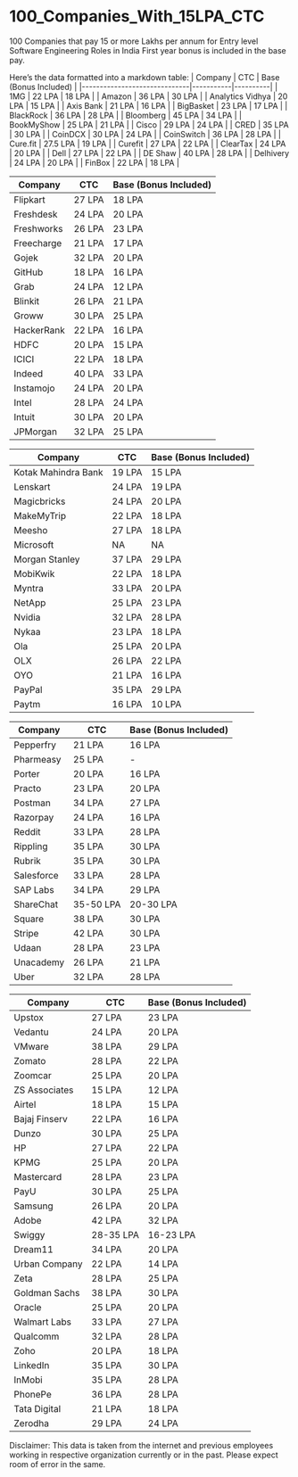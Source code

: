 # 100_Companies_With_15LPA_CTC
100 Companies that pay 15 or more Lakhs per annum for Entry level Software Engineering Roles in India
First year bonus is included in the base pay.

Here’s the data formatted into a markdown table:
| Company                      | CTC       | Base (Bonus Included)   |
|------------------------------|-----------|----------|
| 1MG                          | 22 LPA   | 18 LPA   |
| Amazon                       | 36 LPA   | 30 LPA  |
| Analytics Vidhya            | 20 LPA   | 15 LPA   |
| Axis Bank                    | 21 LPA   | 16 LPA   |
| BigBasket                    | 23 LPA   | 17 LPA   |
| BlackRock                    | 36 LPA   | 28 LPA   |
| Bloomberg                    | 45 LPA   | 34 LPA   |
| BookMyShow                   | 25 LPA   | 21 LPA   |
| Cisco                        | 29 LPA   | 24 LPA   |
| CRED                         | 35 LPA   | 30 LPA   |
| CoinDCX                     | 30 LPA   | 24 LPA   |
| CoinSwitch                   | 36 LPA   | 28 LPA   |
| Cure.fit                     | 27.5 LPA | 19 LPA   |
| Curefit                      | 27 LPA   | 22 LPA   |
| ClearTax                     | 24 LPA   | 20 LPA   |
| Dell                         | 27 LPA   | 22 LPA   |
| DE Shaw                      | 40 LPA   | 28 LPA   |
| Delhivery                    | 24 LPA   | 20 LPA   |
| FinBox                       | 22 LPA   | 18 LPA   |

| Company                      | CTC       | Base (Bonus Included)   |
|------------------------------|-----------|----------|
| Flipkart                     | 27 LPA   | 18 LPA   |
| Freshdesk                    | 24 LPA   | 20 LPA   |
| Freshworks                   | 26 LPA   | 23 LPA   |
| Freecharge                   | 21 LPA   | 17 LPA   |
| Gojek                        | 32 LPA   | 20 LPA   |
| GitHub                       | 18 LPA   | 16 LPA   |
| Grab                         | 24 LPA   | 12 LPA   |
| Blinkit                      | 26 LPA   | 21 LPA   |
| Groww                        | 30 LPA   | 25 LPA   |
| HackerRank                   | 22 LPA   | 16 LPA   |
| HDFC                         | 20 LPA   | 15 LPA   |
| ICICI                        | 22 LPA   | 18 LPA   |
| Indeed                       | 40 LPA   | 33 LPA   |
| Instamojo                    | 24 LPA   | 20 LPA   |
| Intel                        | 28 LPA   | 24 LPA   |
| Intuit                       | 30 LPA   | 20 LPA   |
| JPMorgan                     | 32 LPA   | 25 LPA   |

| Company                      | CTC       | Base (Bonus Included)   |
|------------------------------|-----------|----------|
| Kotak Mahindra Bank         | 19 LPA   | 15 LPA   |
| Lenskart                     | 24 LPA   | 19 LPA   |
| Magicbricks                  | 24 LPA   | 20 LPA   |
| MakeMyTrip                   | 22 LPA   | 18 LPA   |
| Meesho                       | 27 LPA   | 18 LPA   |
| Microsoft                    | NA   | NA   |
| Morgan Stanley               | 37 LPA   | 29 LPA   |
| MobiKwik                    | 22 LPA   | 18 LPA   |
| Myntra                       | 33 LPA   | 20 LPA   |
| NetApp                       | 25 LPA   | 23 LPA   |
| Nvidia                       | 32 LPA   | 28 LPA   |
| Nykaa                        | 23 LPA   | 18 LPA   |
| Ola                          | 25 LPA   | 20 LPA   |
| OLX                          | 26 LPA   | 22 LPA   |
| OYO                          | 21 LPA   | 16 LPA   |
| PayPal                       | 35 LPA   | 29 LPA   |
| Paytm                        | 16 LPA   | 10 LPA   |

| Company                      | CTC       | Base (Bonus Included)   |
|------------------------------|-----------|----------|
| Pepperfry                    | 21 LPA   | 16 LPA   |
| Pharmeasy                    | 25 LPA   | -        |
| Porter                       | 20 LPA   | 16 LPA   |
| Practo                       | 23 LPA   | 20 LPA   |
| Postman                      | 34 LPA   | 27 LPA   |
| Razorpay                     | 24 LPA   | 16 LPA   |
| Reddit                       | 33 LPA   | 28 LPA   |
| Rippling                     | 35 LPA   | 30 LPA   |
| Rubrik                       | 35 LPA   | 30 LPA   |
| Salesforce                   | 33 LPA   | 28 LPA   |
| SAP Labs                     | 34 LPA   | 29 LPA   |
| ShareChat                    | 35-50 LPA| 20-30 LPA|
| Square                       | 38 LPA   | 30 LPA   |
| Stripe                       | 42 LPA   | 30 LPA   |
| Udaan                        | 28 LPA   | 23 LPA   |
| Unacademy                    | 26 LPA   | 21 LPA   |
| Uber                         | 32 LPA   | 28 LPA   |

| Company                      | CTC       | Base (Bonus Included)   |
|------------------------------|-----------|----------|
| Upstox                      | 27 LPA   | 23 LPA   |
| Vedantu                     | 24 LPA   | 20 LPA   |
| VMware                       | 38 LPA   | 29 LPA   |
| Zomato                       | 28 LPA   | 22 LPA   |
| Zoomcar                      | 25 LPA   | 20 LPA   |
| ZS Associates                | 15 LPA   | 12 LPA   |
| Airtel                       | 18 LPA   | 15 LPA   |
| Bajaj Finserv                | 22 LPA   | 16 LPA   |
| Dunzo                        | 30 LPA   | 25 LPA   |
| HP                           | 27 LPA   | 22 LPA   |
| KPMG                         | 25 LPA   | 20 LPA   |
| Mastercard                   | 28 LPA   | 23 LPA   |
| PayU                         | 30 LPA   | 25 LPA   |
| Samsung                      | 26 LPA   | 20 LPA   |
| Adobe                        | 42 LPA   | 32 LPA   |
| Swiggy           | 28-35 LPA   | 16-23 LPA |
| Dream11          | 34 LPA      | 20 LPA    |
| Urban Company     | 22 LPA      | 14 LPA    |
| Zeta             | 28 LPA      | 25 LPA    |
| Goldman Sachs    | 38 LPA      | 30 LPA    |
| Oracle           | 25 LPA      | 20 LPA    |
| Walmart Labs     | 33 LPA      | 27 LPA    |
| Qualcomm         | 32 LPA      | 28 LPA    |
| Zoho             | 20 LPA      | 18 LPA    |
| LinkedIn         | 35 LPA      | 30 LPA    |
| InMobi           | 35 LPA      | 28 LPA    |
| PhonePe          | 36 LPA      | 28 LPA    |
| Tata Digital      | 21 LPA      | 18 LPA    |
| Zerodha          | 29 LPA      | 24 LPA    |

Disclaimer: This data is taken from the internet and previous employees working in respective organization currently or in the past. Please expect room of error in the same.
